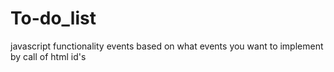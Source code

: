 # To-do_list
javascript functionality events
based on what events you want to implement by call of html id's
